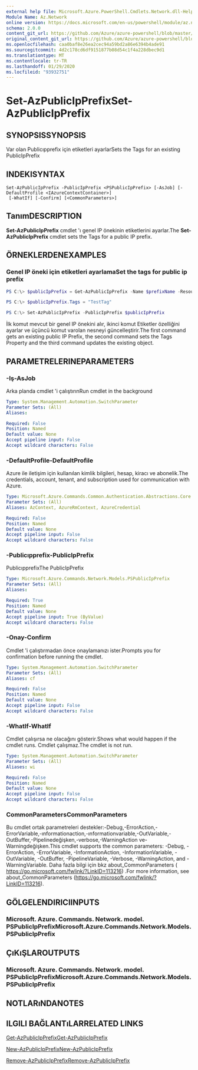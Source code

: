 ```yaml
---
external help file: Microsoft.Azure.PowerShell.Cmdlets.Network.dll-Help.xml
Module Name: Az.Network
online version: https://docs.microsoft.com/en-us/powershell/module/az.network/set-azpublicipprefix
schema: 2.0.0
content_git_url: https://github.com/Azure/azure-powershell/blob/master/src/Network/Network/help/Set-AzPublicIpPrefix.md
original_content_git_url: https://github.com/Azure/azure-powershell/blob/master/src/Network/Network/help/Set-AzPublicIpPrefix.md
ms.openlocfilehash: caa0baf8e26ea2cec94a59bd2a86e6394b4ade91
ms.sourcegitcommit: 4d2c178cd6df9151877b08d54c1f4a228dbec9d1
ms.translationtype: MT
ms.contentlocale: tr-TR
ms.lasthandoff: 01/29/2020
ms.locfileid: "93932751"
---
```

# <span data-ttu-id="9bbf6-101">Set-AzPublicIpPrefix</span><span class="sxs-lookup"><span data-stu-id="9bbf6-101">Set-AzPublicIpPrefix</span></span>

## <span data-ttu-id="9bbf6-102">SYNOPSIS</span><span class="sxs-lookup"><span data-stu-id="9bbf6-102">SYNOPSIS</span></span>
<span data-ttu-id="9bbf6-103">Var olan Publicıpprefix için etiketleri ayarlar</span><span class="sxs-lookup"><span data-stu-id="9bbf6-103">Sets the Tags for an existing PublicIpPrefix</span></span>

## <span data-ttu-id="9bbf6-104">INDEKI</span><span class="sxs-lookup"><span data-stu-id="9bbf6-104">SYNTAX</span></span>

```
Set-AzPublicIpPrefix -PublicIpPrefix <PSPublicIpPrefix> [-AsJob] [-DefaultProfile <IAzureContextContainer>]
 [-WhatIf] [-Confirm] [<CommonParameters>]
```

## <span data-ttu-id="9bbf6-105">Tanım</span><span class="sxs-lookup"><span data-stu-id="9bbf6-105">DESCRIPTION</span></span>
<span data-ttu-id="9bbf6-106">**Set-AzPublicIpPrefix** cmdlet 'ı genel IP önekinin etiketlerini ayarlar.</span><span class="sxs-lookup"><span data-stu-id="9bbf6-106">The **Set-AzPublicIpPrefix** cmdlet sets the Tags for a public IP prefix.</span></span>

## <span data-ttu-id="9bbf6-107">ÖRNEKLERDEN</span><span class="sxs-lookup"><span data-stu-id="9bbf6-107">EXAMPLES</span></span>

### <span data-ttu-id="9bbf6-108">Genel IP öneki için etiketleri ayarlama</span><span class="sxs-lookup"><span data-stu-id="9bbf6-108">Set the tags for public ip prefix</span></span>
```powershell
PS C:\> $publicIpPrefix = Get-AzPublicIpPrefix -Name $prefixName -ResourceGroupName $rgName

PS C:\> $publicIpPrefix.Tags = "TestTag"

PS C:\> Set-AzPublicIpPrefix -PublicIpPrefix $publicIpPrefix
```

<span data-ttu-id="9bbf6-109">İlk komut mevcut bir genel IP önekini alır, ikinci komut Etiketler özelliğini ayarlar ve üçüncü komut varolan nesneyi güncelleştirir.</span><span class="sxs-lookup"><span data-stu-id="9bbf6-109">The first command gets an existing public IP Prefix, the second command sets the Tags Property and the third command updates the existing object.</span></span>

## <span data-ttu-id="9bbf6-110">PARAMETRELERINE</span><span class="sxs-lookup"><span data-stu-id="9bbf6-110">PARAMETERS</span></span>

### <span data-ttu-id="9bbf6-111">-Iş</span><span class="sxs-lookup"><span data-stu-id="9bbf6-111">-AsJob</span></span>
<span data-ttu-id="9bbf6-112">Arka planda cmdlet 'i çalıştırın</span><span class="sxs-lookup"><span data-stu-id="9bbf6-112">Run cmdlet in the background</span></span>

```yaml
Type: System.Management.Automation.SwitchParameter
Parameter Sets: (All)
Aliases:

Required: False
Position: Named
Default value: None
Accept pipeline input: False
Accept wildcard characters: False
```

### <span data-ttu-id="9bbf6-113">-DefaultProfile</span><span class="sxs-lookup"><span data-stu-id="9bbf6-113">-DefaultProfile</span></span>
<span data-ttu-id="9bbf6-114">Azure ile iletişim için kullanılan kimlik bilgileri, hesap, kiracı ve abonelik.</span><span class="sxs-lookup"><span data-stu-id="9bbf6-114">The credentials, account, tenant, and subscription used for communication with Azure.</span></span>

```yaml
Type: Microsoft.Azure.Commands.Common.Authentication.Abstractions.Core.IAzureContextContainer
Parameter Sets: (All)
Aliases: AzContext, AzureRmContext, AzureCredential

Required: False
Position: Named
Default value: None
Accept pipeline input: False
Accept wildcard characters: False
```

### <span data-ttu-id="9bbf6-115">-Publicıpprefix</span><span class="sxs-lookup"><span data-stu-id="9bbf6-115">-PublicIpPrefix</span></span>
<span data-ttu-id="9bbf6-116">Publicıpprefix</span><span class="sxs-lookup"><span data-stu-id="9bbf6-116">The PublicIpPrefix</span></span>

```yaml
Type: Microsoft.Azure.Commands.Network.Models.PSPublicIpPrefix
Parameter Sets: (All)
Aliases:

Required: True
Position: Named
Default value: None
Accept pipeline input: True (ByValue)
Accept wildcard characters: False
```

### <span data-ttu-id="9bbf6-117">-Onay</span><span class="sxs-lookup"><span data-stu-id="9bbf6-117">-Confirm</span></span>
<span data-ttu-id="9bbf6-118">Cmdlet 'i çalıştırmadan önce onaylamanızı ister.</span><span class="sxs-lookup"><span data-stu-id="9bbf6-118">Prompts you for confirmation before running the cmdlet.</span></span>

```yaml
Type: System.Management.Automation.SwitchParameter
Parameter Sets: (All)
Aliases: cf

Required: False
Position: Named
Default value: None
Accept pipeline input: False
Accept wildcard characters: False
```

### <span data-ttu-id="9bbf6-119">-WhatIf</span><span class="sxs-lookup"><span data-stu-id="9bbf6-119">-WhatIf</span></span>
<span data-ttu-id="9bbf6-120">Cmdlet çalışırsa ne olacağını gösterir.</span><span class="sxs-lookup"><span data-stu-id="9bbf6-120">Shows what would happen if the cmdlet runs.</span></span>
<span data-ttu-id="9bbf6-121">Cmdlet çalışmaz.</span><span class="sxs-lookup"><span data-stu-id="9bbf6-121">The cmdlet is not run.</span></span>

```yaml
Type: System.Management.Automation.SwitchParameter
Parameter Sets: (All)
Aliases: wi

Required: False
Position: Named
Default value: None
Accept pipeline input: False
Accept wildcard characters: False
```

### <span data-ttu-id="9bbf6-122">CommonParameters</span><span class="sxs-lookup"><span data-stu-id="9bbf6-122">CommonParameters</span></span>
<span data-ttu-id="9bbf6-123">Bu cmdlet ortak parametreleri destekler:-Debug,-ErrorAction,-ErrorVariable,-ınformationaction,-ınformationvariable,-OutVariable,-OutBuffer,-Pipelinedeğişken,-verbose,-WarningAction ve-Warningdeğişken.</span><span class="sxs-lookup"><span data-stu-id="9bbf6-123">This cmdlet supports the common parameters: -Debug, -ErrorAction, -ErrorVariable, -InformationAction, -InformationVariable, -OutVariable, -OutBuffer, -PipelineVariable, -Verbose, -WarningAction, and -WarningVariable.</span></span> <span data-ttu-id="9bbf6-124">Daha fazla bilgi için bkz about_CommonParameters ( https://go.microsoft.com/fwlink/?LinkID=113216) .</span><span class="sxs-lookup"><span data-stu-id="9bbf6-124">For more information, see about_CommonParameters (https://go.microsoft.com/fwlink/?LinkID=113216).</span></span>

## <span data-ttu-id="9bbf6-125">GÖLGELENDIRICI</span><span class="sxs-lookup"><span data-stu-id="9bbf6-125">INPUTS</span></span>

### <span data-ttu-id="9bbf6-126">Microsoft. Azure. Commands. Network. model. PSPublicIpPrefix</span><span class="sxs-lookup"><span data-stu-id="9bbf6-126">Microsoft.Azure.Commands.Network.Models.PSPublicIpPrefix</span></span>

## <span data-ttu-id="9bbf6-127">ÇıKıŞLAR</span><span class="sxs-lookup"><span data-stu-id="9bbf6-127">OUTPUTS</span></span>

### <span data-ttu-id="9bbf6-128">Microsoft. Azure. Commands. Network. model. PSPublicIpPrefix</span><span class="sxs-lookup"><span data-stu-id="9bbf6-128">Microsoft.Azure.Commands.Network.Models.PSPublicIpPrefix</span></span>

## <span data-ttu-id="9bbf6-129">NOTLARıNDA</span><span class="sxs-lookup"><span data-stu-id="9bbf6-129">NOTES</span></span>

## <span data-ttu-id="9bbf6-130">ILGILI BAĞLANTıLAR</span><span class="sxs-lookup"><span data-stu-id="9bbf6-130">RELATED LINKS</span></span>

[<span data-ttu-id="9bbf6-131">Get-AzPublicIpPrefix</span><span class="sxs-lookup"><span data-stu-id="9bbf6-131">Get-AzPublicIpPrefix</span></span>](./Get-AzPublicIpPrefix.md)

[<span data-ttu-id="9bbf6-132">New-AzPublicIpPrefix</span><span class="sxs-lookup"><span data-stu-id="9bbf6-132">New-AzPublicIpPrefix</span></span>](./New-AzPublicIpPrefix.md)

[<span data-ttu-id="9bbf6-133">Remove-AzPublicIpPrefix</span><span class="sxs-lookup"><span data-stu-id="9bbf6-133">Remove-AzPublicIpPrefix</span></span>](./Remove-AzPublicIpPrefix.md)
